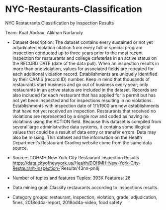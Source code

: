 # NYC-Restaurants-Classification
NYC Restaurants Classification by Inspection Results



Team: Kuat Abdrau, Alikhan Nurlanuly

- Dataset description:
The dataset contains every sustained or not yet adjudicated violation citation from every full or special program inspection conducted up to three years prior to the most recent inspection for restaurants and college cafeterias in an active status on the RECORD DATE (date of the data pull). When an inspection results in more than one violation, values for associated fields are repeated for each additional violation record. Establishments are uniquely identified by their CAMIS (record ID) number. Keep in mind that thousands of restaurants start business and go out of business every year; only restaurants in an active status are included in the dataset. Records are also included for each restaurant that has applied for a permit but has not yet been inspected and for inspections resulting in no violations. Establishments with inspection date of 1/1/1900 are new establishments that have not yet received an inspection. Restaurants that received no violations are represented by a single row and coded as having no violations using the ACTION field.
Because this dataset is compiled from several large administrative data systems, it contains some illogical values that could be a result of data entry or transfer errors. Data may also be missing.
This dataset and the information on the Health Department’s Restaurant Grading website come from the same data source.

- Source: DOHMH New York City Restaurant Inspection Results
https://data.cityofnewyork.us/Health/DOHMH-New-York-City-Restaurant-Inspection- Results/43nn-pn8j

- Number of tuples and features 
Tuples: 393K
Features: 26

- Data mining goal:
Classify restaurants according to inspections results.

- Category groups:
restaurant, inspection, violation, grade, adjudication, fines, 2018od4a-report, 2018od4a-video, food safety

